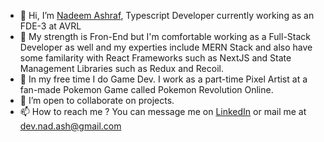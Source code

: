 - 👋 Hi, I’m <a target='_blank' href="">Nadeem Ashraf</a>, Typescript Developer currently working as an FDE-3 at AVRL
- 👀 My strength is Fron-End but I'm comfortable working as a Full-Stack Developer as well and my experties include MERN Stack and also have some familarity with React Frameworks such as NextJS and State Management Libraries such as Redux and Recoil.
- 🌟 In  my free time I do Game Dev. I work as a part-time Pixel Artist at a fan-made Pokemon Game called Pokemon Revolution Online. 
- 💞️ I’m open to collaborate on projects.
- 📫 How to reach me ? You can message me on <a target="_blank" href="https://www.linkedin.com/in/mohd-nadeem-ashraf-112675204/">LinkedIn</a> or mail me at dev.nad.ash@gmail.com

<!---
NadeemAsh/NadeemAsh is a ✨ special ✨ repository because its `README.md` (this file) appears on your GitHub profile.
You can click the Preview link to take a look at your changes.
--->
